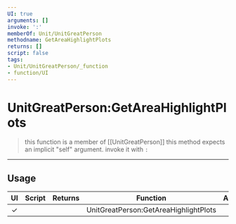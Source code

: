 ```yaml
---
UI: true
arguments: []
invoke: ':'
memberOf: Unit/UnitGreatPerson
methodname: GetAreaHighlightPlots
returns: []
script: false
tags:
- Unit/UnitGreatPerson/_function
- function/UI
---
```

# UnitGreatPerson:GetAreaHighlightPlots
> this function is a member of [[UnitGreatPerson]]
> this method expects an implicit "self" argument. invoke it with `:`
-----
## Usage
|  UI | Script | Returns | Function | Arguments |
|:---:|:------:|-------:|:--------:|:---------|
|✓| ||UnitGreatPerson:GetAreaHighlightPlots||

